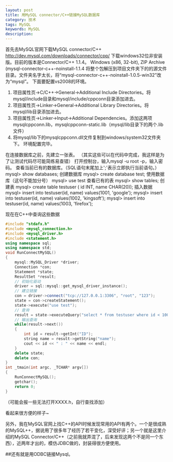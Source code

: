 ```yaml
---
layout: post
title: 用MySQL connector/C++链接MySQL数据库
category: 技术
tags: MySQL
keywords: MySQL
description:
---
```


首先去MySQL官网下载MySQL connector/C++
http://dev.mysql.com/downloads/connector/cpp/
下载windows32位非安装版。目前的版本是Connector/C++ 1.1.4。
Windows (x86, 32-bit), ZIP Archive (mysql-connector-c++-noinstall-1.1.4
将整个包解压到项目文件夹下的的源文件目录。文件夹名字太长，将“mysql-connector-c++-noinstall-1.0.5-win32”改为“mysql”。
下面要配置vs2008的环境。
1. 项目属性页->C/C++->General->Additional Include Directories。将mysql/include目录和mysql/include/cppconn目录添加进去。
2. 项目属性页->Linker->General->Additional Library Directories。将mysql/lib目录添加进去。
3. 项目属性页->Linker->Input->Additional Dependencies。添加这两项mysqlcppconn.lib，mysqlcppconn-static.lib（mysql/lib目录下的两个.lib文件）
4. 将mysql/lib下的mysqlcppconn.dll文件复制到windows/system32文件夹下。
环境配置完毕。
 
在连接数据库之前，先建立一张表。 （其实这些可以在代码中完成，我这样是为了让测试代码尽可能简练易查错）
打开控制台，输入mysql -u root -p，输入密码。
查看当前已有的数据库。（SQL语句末尾加上';'表示立即执行当前语句。）
mysql> show databases;
创建数据库
mysql> create database test;
使用数据库（这句不能加分号）
mysql> use test
查看已有的表
mysql> show tables;
创建表
mysql> create table testuser ( id INT, name CHAR(20));
插入数据
mysql> insert into testuser(id, name) values(1001, 'google');
mysql> insert into testuser(id, name) values(1002, 'kingsoft');
mysql> insert into testuser(id, name) values(1003, 'firefox');

现在在C++中查询这些数据

```C++
#include "stdafx.h"  
#include <mysql_connection.h>  
#include <mysql_driver.h>  
#include <statement.h>  
using namespace sql;  
using namespace std;  
void RunConnectMySQL()   
{  
    mysql::MySQL_Driver *driver;  
    Connection *con;  
    Statement *state;  
    ResultSet *result;  
    // 初始化驱动  
    driver = sql::mysql::get_mysql_driver_instance();  
    // 建立链接  
    con = driver->connect("tcp://127.0.0.1:3306", "root", "123");  
    state = con->createStatement();  
    state->execute("use test");  
    // 查询  
    result = state->executeQuery("select * from testuser where id < 1002");  
    // 输出查询  
    while(result->next())  
    {  
        int id = result->getInt("ID");  
        string name = result->getString("name");  
        cout << id << " : " << name << endl;  
    }  
    delete state;  
    delete con;  
}  
int _tmain(int argc, _TCHAR* argv[])  
{  
    RunConnectMySQL();  
    getchar();  
    return 0;  
}  
```
（可能会报一些无法打开XXXX.h，自行查找添加）


看起来很方便的样子~

另外，我在MySQL官网上找C++的API时候发现常用的API有两个。一个是很成熟的MySQL++，据说用了很多年了经历了若干变化，深受好评；另一个就是这里介绍的MySQL Connector/C++（之前我就弄混了，后来发现这两个不是同一个东西），近两年才出的，模仿JDBC做的，封装得很方便使用。

##还有就是用ODBC链接Mysql。

